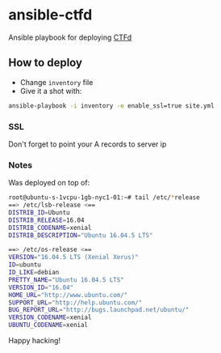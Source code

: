 # ansible-ctfd
Ansible playbook for deploying [CTFd](https://github.com/CTFd/CTFd)

## How to deploy
* Change ```inventory``` file
* Give it a shot with:
```bash
ansible-playbook -i inventory -e enable_ssl=true site.yml 
```
### SSL
Don't forget to point your A records to server ip
### Notes
Was deployed on top of:
```bash
root@ubuntu-s-1vcpu-1gb-nyc1-01:~# tail /etc/*release
==> /etc/lsb-release <==
DISTRIB_ID=Ubuntu
DISTRIB_RELEASE=16.04
DISTRIB_CODENAME=xenial
DISTRIB_DESCRIPTION="Ubuntu 16.04.5 LTS"

==> /etc/os-release <==
VERSION="16.04.5 LTS (Xenial Xerus)"
ID=ubuntu
ID_LIKE=debian
PRETTY_NAME="Ubuntu 16.04.5 LTS"
VERSION_ID="16.04"
HOME_URL="http://www.ubuntu.com/"
SUPPORT_URL="http://help.ubuntu.com/"
BUG_REPORT_URL="http://bugs.launchpad.net/ubuntu/"
VERSION_CODENAME=xenial
UBUNTU_CODENAME=xenial
```

Happy hacking!
